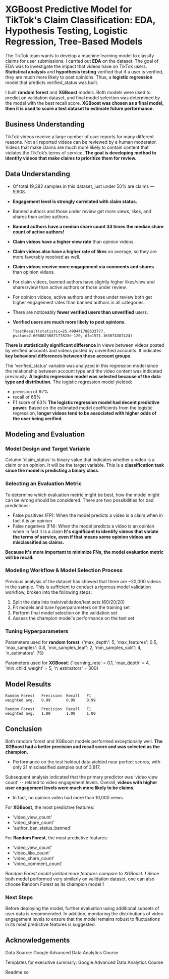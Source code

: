 
# XGBoost Predictive Model for TikTok's Claim Classification: EDA, Hypothesis Testing, Logistic Regression, Tree-Based Models

The TikTok team wants to develop a machine learning model to classify claims for user submissions. 
I carried out **EDA** on the dataset. The goal of EDA was to investigate the impact that videos have on TikTok users.
**Statistical analysis** and **hypothesis testing** verified that if a user is verified, they are much more likely to post opinions. Thus, a **logistic regression** model that predicts verified_status was built.

I built **random forest** and **XGBoost** models. Both models were used to predict on validation dataset, and final model selection was determined by the model with the best recall score. **XGBoost was chosen as a final model, then it is used to score a test dataset to estimate future performance.**





## Business Understanding
TikTok videos receive a large number of user reports for many different reasons. Not all reported videos can be reviewed by a human moderator. Videos that make claims are much more likely to contain content that violates the TikTok’s terms of service. **The goal is developing method to identify videos that make claims to prioritize them for review.** 
## Data Understanding

- Of total 19,382 samples in this dataset, just under 50% are claims — 9,608.
- **Engagement level is strongly correlated with claim status.**

- Banned authors and those under review get more views, likes, and shares than active authors.
- **Banned authors have a median share count 33 times the median share count of active authors!**

- **Claim videos have a higher view rate** than opinion videos.
- **Claim videos also have a higher rate of likes** on average, so they are more favorably received as well.
- **Claim videos receive more engagement via comments and shares** than opinion videos.
- For claim videos, banned authors have slightly higher likes/view and shares/view than active authors or those under review.
- For opinion videos, active authors and those under review both get higher engagement rates than banned authors in all categories.

- There are noticeably **fewer verified users than unverified** users.
- **Verified users are much more likely to post opinions.**


      TtestResult(statistic=25.499441780633777, pvalue=2.6088823687177823e-120, df=1571.163074387424)

**There is statistically significant difference** in views between videos posted by verified accounts and videos posted by unverified accounts. It indicates **key behavioral differences between these account groups**.

The ‘verified_status’ variable was analyzed in this regression model since the relationship between account type and the video content was indicated previously. **A logistic regression model was selected because of the data type and distribution.**
The logistic regression model yielded: 
- precision of 67% 
- recall of 65% 
- F1 score of 63%
**The logistic regression model had decent predictive power.** Based on the estimated model coefficients from the logistic regression, **longer videos tend to be associated with higher odds of the user being verified**.

## Modeling and Evaluation
### Model Design and Target Variable
Column 'claim_status' is binary value that indicates whether a video is a claim or an opinion. It will be the target variable.
This is a **classification task since the model is predicting a binary class**.

### Selecting an Evaluation Metric
To determine which evaluation metric might be best, how the model might can be wrong should be considered.
There are two possibilities for bad predictions:
- False positives (FP): When the model predicts a video is a claim when in fact it is an opinion
- False negatives (FN): When the model predicts a video is an opinion when in fact it is a claim
**It's significant to identify videos that violate the terms of service, even if that means some opinion videos are misclassified as claims.**

**Because it's more important to minimize FNs, the model evaluation metric will be recall.**

### Modeling Workflow & Model Selection Process
Previous analysis of the dataset has showed that there are ~20,000 videos in the sample. This is sufficient to conduct a rigorous model validation workflow, broken into the following steps:
1) Split the data into train/validation/test sets (60/20/20)
2) Fit models and tune hyperparameters on the training set
3) Perform final model selection on the validation set
4) Assess the champion model's performance on the test set

### Tuning Hyperparameters
Parameters used for **random forest**:
{'max_depth': 5,
 'max_features': 0.5,
 'max_samples': 0.8,
 'min_samples_leaf': 2,
 'min_samples_split': 4,
 'n_estimators': 75}

Parameters used for **XGBoost**:
{'learning_rate' = 0.1, 
'max_depth' = 4, 
'min_child_weight' = 5, 
'n_estimators' = 300}


## Model Results

    Random Forest   Precision  Recall   F1  
    weighted avg.   0.99       0.99     0.99
    
    Random Forest   Precision  Recall   F1  
    weighted avg.   1.00       1.00     1.00
## Conclusion

Both random forest and XGBoost models performed exceptionally well. 
**The XGBoost had a better precision and recall score and was selected as the champion.**
- Performance on the test holdout data yielded near perfect scores, with only 21 misclassified samples out of 3,817.

Subsequent analysis indicated that the primary predictor was ‘video view count’ -- related to video engagement levels. 
Overall, **videos with higher user engagement levels were much more likely to be claims.**
- In fact, no opinion video had more than 10,000 views.

For **XGBoost**, the most predictive features:
- 'video_view_count' 
- 'video_share_count'
- 'author_ban_status_banned'

For **Random Forest**, the most predictive features:
- 'video_view_count'
- 'video_like_count'
- 'video_share_count'
- 'video_comment_count'

*Random Forest model yielded more features compare to XGBoost.* **!** Since both model performed very similarly on validation dataset, one can also choose Random Forest as its champion model **!**

### Next Steps
Before deploying the model, further evaluation using additional subsets of user data is recommended. In addition, monitoring the distributions of video engagement levels to ensure that the model remains robust to fluctuations in its most predictive features is suggested. 



## Acknowledgements
Data Source: Google Advanced Data Analytics Course

Templates for executive summary: Google Advanced Data Analytics Course

Readme.so
